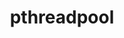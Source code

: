 ---
title: "pthreadpool"
layout: cache
categories: [package, develop]
meta: {"compilers": ["apple-clang@16.0.0", "gcc@11.4.0", "gcc@13.2.0"], "num_specs": 36, "num_specs_by_stack": {"e4s": 8, "e4s-neoverse_v1": 4, "ml-darwin-aarch64-mps": 8, "ml-linux-aarch64-cpu": 8, "ml-linux-aarch64-cuda": 8, "ml-linux-x86_64-cpu": 8, "ml-linux-x86_64-cuda": 8, "root": 36}, "oss": ["sequoia", "ubuntu22.04", "ubuntu24.04"], "platforms": ["darwin", "linux"], "stacks": ["e4s", "e4s-neoverse_v1", "ml-darwin-aarch64-mps", "ml-linux-aarch64-cpu", "ml-linux-aarch64-cuda", "ml-linux-x86_64-cpu", "ml-linux-x86_64-cuda", "root"], "targets": ["aarch64", "neoverse_v1", "x86_64_v3"], "versions": ["2023-08-29"]}
spec_details: [{"compiler": "gcc@13.2.0", "hash": "2ju5zbmw6h2wmxa6qgdalqnvhmcfz3et", "os": "ubuntu24.04", "platform": "linux", "size": "-", "stacks": ["ml-linux-x86_64-cpu", "ml-linux-x86_64-cuda", "root"], "target": "x86_64_v3", "variants": ["build_system=cmake", "build_type=Release", "generator=ninja", "~ipo"], "versions": ["2023-08-29"]}, {"compiler": "gcc@13.2.0", "hash": "3uoxqcoyxetauyrr7vj2izf4frj7djbn", "os": "ubuntu24.04", "platform": "linux", "size": "-", "stacks": ["ml-linux-aarch64-cpu", "ml-linux-aarch64-cuda", "root"], "target": "aarch64", "variants": ["build_system=cmake", "build_type=Release", "generator=ninja", "~ipo"], "versions": ["2023-08-29"]}, {"compiler": "gcc@11.4.0", "hash": "43cf5qjrusgol2wc6ghwp5ywehvv5mtt", "os": "ubuntu22.04", "platform": "linux", "size": "-", "stacks": ["e4s", "root"], "target": "x86_64_v3", "variants": ["build_system=cmake", "build_type=Release", "generator=ninja", "~ipo"], "versions": ["2023-08-29"]}, {"compiler": "gcc@13.2.0", "hash": "4jkwmrruolasunzqueg5r7nyidod6tyn", "os": "ubuntu24.04", "platform": "linux", "size": "-", "stacks": ["ml-linux-x86_64-cpu", "ml-linux-x86_64-cuda", "root"], "target": "x86_64_v3", "variants": ["build_system=cmake", "build_type=Release", "generator=ninja", "~ipo"], "versions": ["2023-08-29"]}, {"compiler": "gcc@11.4.0", "hash": "5mfohu5gqxcdxahsls5f35o2ljboopid", "os": "ubuntu22.04", "platform": "linux", "size": "-", "stacks": ["e4s", "root"], "target": "x86_64_v3", "variants": ["build_system=cmake", "build_type=Release", "generator=ninja", "~ipo"], "versions": ["2023-08-29"]}, {"compiler": "gcc@11.4.0", "hash": "7nd3o56uhnqrsz5gutmmvdlgpidqd4dd", "os": "ubuntu22.04", "platform": "linux", "size": "-", "stacks": ["e4s", "root"], "target": "x86_64_v3", "variants": ["build_system=cmake", "build_type=Release", "generator=ninja", "~ipo"], "versions": ["2023-08-29"]}, {"compiler": "gcc@13.2.0", "hash": "7p6a6iynnulqagwfdiiybx3cn5nkyimc", "os": "ubuntu24.04", "platform": "linux", "size": "-", "stacks": ["ml-linux-x86_64-cpu", "ml-linux-x86_64-cuda", "root"], "target": "x86_64_v3", "variants": ["build_system=cmake", "build_type=Release", "generator=ninja", "~ipo"], "versions": ["2023-08-29"]}, {"compiler": "apple-clang@16.0.0", "hash": "bw4cxoqqu6d5fbitunyivju5xp63ntk5", "os": "sequoia", "platform": "darwin", "size": "-", "stacks": ["ml-darwin-aarch64-mps", "root"], "target": "aarch64", "variants": ["build_system=cmake", "build_type=Release", "generator=ninja", "~ipo"], "versions": ["2023-08-29"]}, {"compiler": "apple-clang@16.0.0", "hash": "cifu4ahs73d6odd4e34fvhsevh3gs4ae", "os": "sequoia", "platform": "darwin", "size": "-", "stacks": ["ml-darwin-aarch64-mps", "root"], "target": "aarch64", "variants": ["build_system=cmake", "build_type=Release", "generator=ninja", "~ipo"], "versions": ["2023-08-29"]}, {"compiler": "gcc@13.2.0", "hash": "ctechp3dgn4fqcqiby3f5lqkrv6k7i4s", "os": "ubuntu24.04", "platform": "linux", "size": "-", "stacks": ["ml-linux-x86_64-cpu", "ml-linux-x86_64-cuda", "root"], "target": "x86_64_v3", "variants": ["build_system=cmake", "build_type=Release", "generator=ninja", "~ipo"], "versions": ["2023-08-29"]}, {"compiler": "apple-clang@16.0.0", "hash": "czniukhr6o34tnj4pzbddowurt6xq3oo", "os": "sequoia", "platform": "darwin", "size": "-", "stacks": ["ml-darwin-aarch64-mps", "root"], "target": "aarch64", "variants": ["build_system=cmake", "build_type=Release", "generator=ninja", "~ipo"], "versions": ["2023-08-29"]}, {"compiler": "apple-clang@16.0.0", "hash": "d4ujp3dtuwnju3ne2dhcr4cnow6whtb7", "os": "sequoia", "platform": "darwin", "size": "-", "stacks": ["ml-darwin-aarch64-mps", "root"], "target": "aarch64", "variants": ["build_system=cmake", "build_type=Release", "generator=ninja", "~ipo"], "versions": ["2023-08-29"]}, {"compiler": "gcc@13.2.0", "hash": "dolsat5dq246havbwhs66mt575ulggae", "os": "ubuntu24.04", "platform": "linux", "size": "-", "stacks": ["ml-linux-x86_64-cpu", "ml-linux-x86_64-cuda", "root"], "target": "x86_64_v3", "variants": ["build_system=cmake", "build_type=Release", "generator=ninja", "~ipo"], "versions": ["2023-08-29"]}, {"compiler": "gcc@13.2.0", "hash": "dpnqjr76frf2lk24sgkx773xd4oljijs", "os": "ubuntu24.04", "platform": "linux", "size": "-", "stacks": ["ml-linux-aarch64-cpu", "ml-linux-aarch64-cuda", "root"], "target": "aarch64", "variants": ["build_system=cmake", "build_type=Release", "generator=ninja", "~ipo"], "versions": ["2023-08-29"]}, {"compiler": "gcc@13.2.0", "hash": "ecigdvmql2yx44cwcoq67ecdtdizvifn", "os": "ubuntu24.04", "platform": "linux", "size": "-", "stacks": ["ml-linux-x86_64-cpu", "ml-linux-x86_64-cuda", "root"], "target": "x86_64_v3", "variants": ["build_system=cmake", "build_type=Release", "generator=ninja", "~ipo"], "versions": ["2023-08-29"]}, {"compiler": "gcc@13.2.0", "hash": "egxolmys3fgixzhoswympluqziizj6o2", "os": "ubuntu24.04", "platform": "linux", "size": "-", "stacks": ["ml-linux-aarch64-cpu", "ml-linux-aarch64-cuda", "root"], "target": "aarch64", "variants": ["build_system=cmake", "build_type=Release", "generator=ninja", "~ipo"], "versions": ["2023-08-29"]}, {"compiler": "gcc@11.4.0", "hash": "ewf6pl6gh7hlsbchuowfnqtbx3ja2jxh", "os": "ubuntu22.04", "platform": "linux", "size": "-", "stacks": ["e4s", "root"], "target": "x86_64_v3", "variants": ["build_system=cmake", "build_type=Release", "generator=ninja", "~ipo"], "versions": ["2023-08-29"]}, {"compiler": "apple-clang@16.0.0", "hash": "f4zdtnt7xd3gudlp5c24cmkpkbpqzlnc", "os": "sequoia", "platform": "darwin", "size": "-", "stacks": ["ml-darwin-aarch64-mps", "root"], "target": "aarch64", "variants": ["build_system=cmake", "build_type=Release", "generator=ninja", "~ipo"], "versions": ["2023-08-29"]}, {"compiler": "apple-clang@16.0.0", "hash": "hr73txwrrh3cs7rkutfl5rkjphogyc6b", "os": "sequoia", "platform": "darwin", "size": "-", "stacks": ["ml-darwin-aarch64-mps", "root"], "target": "aarch64", "variants": ["build_system=cmake", "build_type=Release", "generator=ninja", "~ipo"], "versions": ["2023-08-29"]}, {"compiler": "gcc@13.2.0", "hash": "hx7hs2wwbyfaidbo5swlk2eymqqkt2we", "os": "ubuntu24.04", "platform": "linux", "size": "-", "stacks": ["ml-linux-x86_64-cpu", "ml-linux-x86_64-cuda", "root"], "target": "x86_64_v3", "variants": ["build_system=cmake", "build_type=Release", "generator=ninja", "~ipo"], "versions": ["2023-08-29"]}, {"compiler": "gcc@11.4.0", "hash": "iahswv55cwhopej2zd26sxdmto7tlxfd", "os": "ubuntu22.04", "platform": "linux", "size": "-", "stacks": ["e4s-neoverse_v1", "root"], "target": "neoverse_v1", "variants": ["build_system=cmake", "build_type=Release", "generator=ninja", "~ipo"], "versions": ["2023-08-29"]}, {"compiler": "gcc@13.2.0", "hash": "ja2k4abume7pxtthafhccmra52io5ckq", "os": "ubuntu24.04", "platform": "linux", "size": "-", "stacks": ["ml-linux-aarch64-cpu", "ml-linux-aarch64-cuda", "root"], "target": "aarch64", "variants": ["build_system=cmake", "build_type=Release", "generator=ninja", "~ipo"], "versions": ["2023-08-29"]}, {"compiler": "gcc@11.4.0", "hash": "p6bmm56uabmjwjmu353nzahshmukrxsr", "os": "ubuntu22.04", "platform": "linux", "size": "-", "stacks": ["e4s-neoverse_v1", "root"], "target": "neoverse_v1", "variants": ["build_system=cmake", "build_type=Release", "generator=ninja", "~ipo"], "versions": ["2023-08-29"]}, {"compiler": "apple-clang@16.0.0", "hash": "ptmlflmyvlaoprcr2l4qyvxmvhtjwprn", "os": "sequoia", "platform": "darwin", "size": "-", "stacks": ["ml-darwin-aarch64-mps", "root"], "target": "aarch64", "variants": ["build_system=cmake", "build_type=Release", "generator=ninja", "~ipo"], "versions": ["2023-08-29"]}, {"compiler": "gcc@13.2.0", "hash": "raczxcastwch3koys6rxcpv66zxl4bys", "os": "ubuntu24.04", "platform": "linux", "size": "-", "stacks": ["ml-linux-aarch64-cpu", "ml-linux-aarch64-cuda", "root"], "target": "aarch64", "variants": ["build_system=cmake", "build_type=Release", "generator=ninja", "~ipo"], "versions": ["2023-08-29"]}, {"compiler": "gcc@11.4.0", "hash": "rt5jmysc6iifpyxa6oay47piwq75ysyg", "os": "ubuntu22.04", "platform": "linux", "size": "-", "stacks": ["e4s", "root"], "target": "x86_64_v3", "variants": ["build_system=cmake", "build_type=Release", "generator=ninja", "~ipo"], "versions": ["2023-08-29"]}, {"compiler": "gcc@11.4.0", "hash": "tl6lfefwdi2jc7scvvkuwat2bvwir2lx", "os": "ubuntu22.04", "platform": "linux", "size": "-", "stacks": ["e4s-neoverse_v1", "root"], "target": "neoverse_v1", "variants": ["build_system=cmake", "build_type=Release", "generator=ninja", "~ipo"], "versions": ["2023-08-29"]}, {"compiler": "gcc@11.4.0", "hash": "tprizani6u3crbpfa4u2nyw632toj5fi", "os": "ubuntu22.04", "platform": "linux", "size": "-", "stacks": ["e4s-neoverse_v1", "root"], "target": "neoverse_v1", "variants": ["build_system=cmake", "build_type=Release", "generator=ninja", "~ipo"], "versions": ["2023-08-29"]}, {"compiler": "gcc@11.4.0", "hash": "tzyqof2gy7bowppsi7q2kmihlcmsjn3a", "os": "ubuntu22.04", "platform": "linux", "size": "-", "stacks": ["e4s", "root"], "target": "x86_64_v3", "variants": ["build_system=cmake", "build_type=Release", "generator=ninja", "~ipo"], "versions": ["2023-08-29"]}, {"compiler": "gcc@13.2.0", "hash": "ub5o7n4jzs275p6bqva7pzamo2cfiu2v", "os": "ubuntu24.04", "platform": "linux", "size": "-", "stacks": ["ml-linux-x86_64-cpu", "ml-linux-x86_64-cuda", "root"], "target": "x86_64_v3", "variants": ["build_system=cmake", "build_type=Release", "generator=ninja", "~ipo"], "versions": ["2023-08-29"]}, {"compiler": "gcc@11.4.0", "hash": "uect3azszdcks3zy27ec2362quo34fic", "os": "ubuntu22.04", "platform": "linux", "size": "-", "stacks": ["e4s", "root"], "target": "x86_64_v3", "variants": ["build_system=cmake", "build_type=Release", "generator=ninja", "~ipo"], "versions": ["2023-08-29"]}, {"compiler": "gcc@11.4.0", "hash": "wovey4udylrehp7ylra4djvzoncn2y5x", "os": "ubuntu22.04", "platform": "linux", "size": "-", "stacks": ["e4s", "root"], "target": "x86_64_v3", "variants": ["build_system=cmake", "build_type=Release", "generator=ninja", "~ipo"], "versions": ["2023-08-29"]}, {"compiler": "gcc@13.2.0", "hash": "xadoi3ff3hjhfpsprviaa7lu3buouh5i", "os": "ubuntu24.04", "platform": "linux", "size": "-", "stacks": ["ml-linux-aarch64-cpu", "ml-linux-aarch64-cuda", "root"], "target": "aarch64", "variants": ["build_system=cmake", "build_type=Release", "generator=ninja", "~ipo"], "versions": ["2023-08-29"]}, {"compiler": "apple-clang@16.0.0", "hash": "zgsvvln5qfazqkvkm7tif7gje4pdhzsv", "os": "sequoia", "platform": "darwin", "size": "-", "stacks": ["ml-darwin-aarch64-mps", "root"], "target": "aarch64", "variants": ["build_system=cmake", "build_type=Release", "generator=ninja", "~ipo"], "versions": ["2023-08-29"]}, {"compiler": "gcc@13.2.0", "hash": "zhss7yqwtspus4v27grhxrxhewygwap6", "os": "ubuntu24.04", "platform": "linux", "size": "-", "stacks": ["ml-linux-aarch64-cpu", "ml-linux-aarch64-cuda", "root"], "target": "aarch64", "variants": ["build_system=cmake", "build_type=Release", "generator=ninja", "~ipo"], "versions": ["2023-08-29"]}, {"compiler": "gcc@13.2.0", "hash": "zhzbmqwfe4uflu2emw5vyncoajjnxhch", "os": "ubuntu24.04", "platform": "linux", "size": "-", "stacks": ["ml-linux-aarch64-cpu", "ml-linux-aarch64-cuda", "root"], "target": "aarch64", "variants": ["build_system=cmake", "build_type=Release", "generator=ninja", "~ipo"], "versions": ["2023-08-29"]}]
---